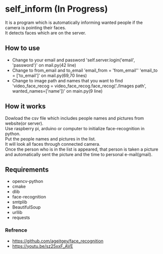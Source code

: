 # self_inform (In Progress)
It is a program which is automatically informing wanted people if the camera is pointing their faces. <br>
It detects faces which are on the server. <br>

## How to use
+ Change to your email and password 'self.server.login('email', 'password')' on mail.py(42 line)
+ Change to from_email and to_email 'email_from = 'from_email'' 'email_to = ['to_email']' on mail.py(69,70 lines)
+ Change to image path and names that you want to find 'video_face_recog = video_face_recog.face_recog('./Images path', wanted_names=['name'])' on main.py(9 line)

## How it works
Dowload the csv file which includes people names and pictures from website(or server). <br>
Use raspberry pi, arduino or computer to initialize face-recognition in python. <br>
Put the people names and pictures in the list. <br>
It will look all faces through connected camera. <br>
Once the person who is in the list is appeared, that person is taken a picture and automatically sent the picture and the time to personal e-mail(gmail).

## Requirements
+ opencv-python
+ cmake
+ dlib
+ face-recognition
+ smtplib
+ BeautifulSoup
+ urllib
+ requests

### Refrence
+ https://github.com/ageitgey/face_recognition
+ https://youtu.be/sz25xxF_AVE
